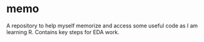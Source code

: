 # memo
A repository to help myself memorize and access some useful code as I am learning R. Contains key steps for EDA work.
